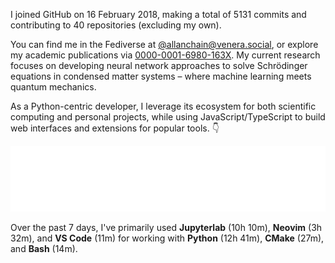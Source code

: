 I joined GitHub on 16 February 2018, making a total of 5131 commits and contributing to 40 repositories (excluding my own).

You can find me in the Fediverse at [@allanchain@venera.social](https://venera.social/profile/allanchain), or explore my academic publications via [0000-0001-6980-163X](https://orcid.org/0000-0001-6980-163X). My current research focuses on developing neural network approaches to solve Schrödinger equations in condensed matter systems – where machine learning meets quantum mechanics.

As a Python-centric developer, I leverage its ecosystem for both scientific computing and personal projects, while using JavaScript/TypeScript to build web interfaces and extensions for popular tools. 👇

<p align="center">
  <img src="https://github.com/AllanChain/AllanChain/blob/main/languages.svg">
</p>

Over the past 7 days, I've primarily used **Jupyterlab** (10h 10m), **Neovim** (3h 32m), and **VS Code** (11m) for working with **Python** (12h 41m), **CMake** (27m), and **Bash** (14m).